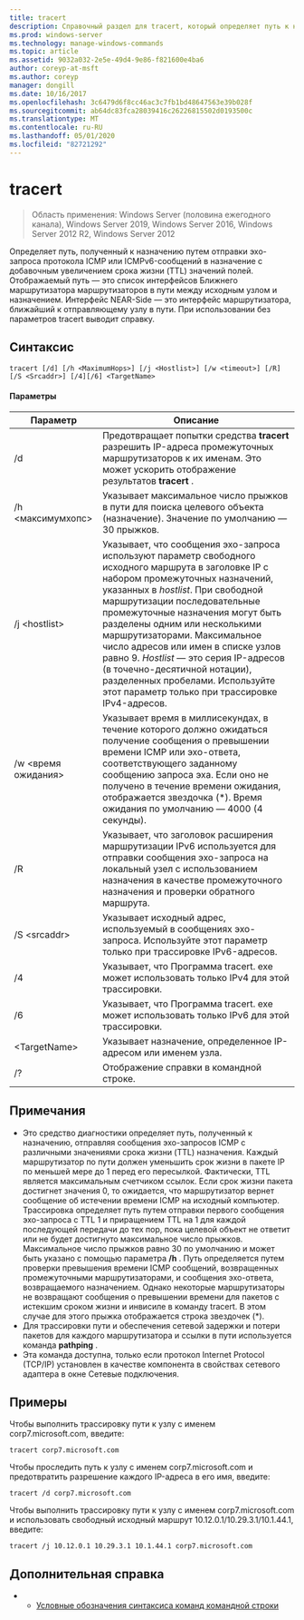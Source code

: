 ```yaml
---
title: tracert
description: Справочный раздел для tracert, который определяет путь к назначению, путем отправки эхо-запросов протокола ICMP или ICMPv6-сообщений в целевое расположение с добавочным увеличением срока жизни (TTL) значений полей.
ms.prod: windows-server
ms.technology: manage-windows-commands
ms.topic: article
ms.assetid: 9032a032-2e5e-49d4-9e86-f821600e4ba6
author: coreyp-at-msft
ms.author: coreyp
manager: dongill
ms.date: 10/16/2017
ms.openlocfilehash: 3c6479d6f8cc46ac3c7fb1bd48647563e39b028f
ms.sourcegitcommit: ab64dc83fca28039416c26226815502d0193500c
ms.translationtype: MT
ms.contentlocale: ru-RU
ms.lasthandoff: 05/01/2020
ms.locfileid: "82721292"
---
```

# <a name="tracert"></a>tracert

> Область применения: Windows Server (половина ежегодного канала), Windows Server 2019, Windows Server 2016, Windows Server 2012 R2, Windows Server 2012

Определяет путь, полученный к назначению путем отправки эхо-запроса протокола ICMP или ICMPv6-сообщений в назначение с добавочным увеличением срока жизни (TTL) значений полей. Отображаемый путь — это список интерфейсов Ближнего маршрутизатора маршрутизаторов в пути между исходным узлом и назначением. Интерфейс NEAR-Side — это интерфейс маршрутизатора, ближайший к отправляющему узлу в пути. При использовании без параметров tracert выводит справку.   

## <a name="syntax"></a>Синтаксис  
```  
tracert [/d] [/h <MaximumHops>] [/j <Hostlist>] [/w <timeout>] [/R] [/S <Srcaddr>] [/4][/6] <TargetName>  
```  
#### <a name="parameters"></a>Параметры  
|Параметр|Описание|  
|-------|--------|  
|/d|Предотвращает попытки средства **tracert** разрешить IP-адреса промежуточных маршрутизаторов к их именам. Это может ускорить отображение результатов **tracert** .|  
|/h \<максимумхопс>|Указывает максимальное число прыжков в пути для поиска целевого объекта (назначение). Значение по умолчанию — 30 прыжков.|  
|/j \<hostlist>|Указывает, что сообщения эхо-запроса используют параметр свободного исходного маршрута в заголовке IP с набором промежуточных назначений, указанных в *hostlist*. При свободной маршрутизации последовательные промежуточные назначения могут быть разделены одним или несколькими маршрутизаторами. Максимальное число адресов или имен в списке узлов равно 9. *Hostlist* — это серия IP-адресов (в точечно-десятичной нотации), разделенных пробелами. Используйте этот параметр только при трассировке IPv4-адресов.|  
|/w \<время ожидания>|Указывает время в миллисекундах, в течение которого должно ожидаться получение сообщения о превышении времени ICMP или эхо-ответа, соответствующего заданному сообщению запроса эха. Если оно не получено в течение времени ожидания, отображается звездочка (*). Время ожидания по умолчанию — 4000 (4 секунды).|  
|/R|Указывает, что заголовок расширения маршрутизации IPv6 используется для отправки сообщения эхо-запроса на локальный узел с использованием назначения в качестве промежуточного назначения и проверки обратного маршрута.|  
|/S \<srcaddr>|Указывает исходный адрес, используемый в сообщениях эхо-запроса. Используйте этот параметр только при трассировке IPv6-адресов.|  
|/4|Указывает, что Программа tracert. exe может использовать только IPv4 для этой трассировки.|  
|/6|Указывает, что Программа tracert. exe может использовать только IPv6 для этой трассировки.|  
|\<TargetName>|Указывает назначение, определенное IP-адресом или именем узла.|  
|/?|Отображение справки в командной строке.|  

## <a name="remarks"></a>Примечания  
-   Это средство диагностики определяет путь, полученный к назначению, отправляя сообщения эхо-запросов ICMP с различными значениями срока жизни (TTL) назначения. Каждый маршрутизатор по пути должен уменьшить срок жизни в пакете IP по меньшей мере до 1 перед его пересылкой. Фактически, TTL является максимальным счетчиком ссылок. Если срок жизни пакета достигнет значения 0, то ожидается, что маршрутизатор вернет сообщение об истечении времени ICMP на исходный компьютер. Трассировка определяет путь путем отправки первого сообщения эхо-запроса с TTL 1 и приращением TTL на 1 для каждой последующей передачи до тех пор, пока целевой объект не ответит или не будет достигнуто максимальное число прыжков. Максимальное число прыжков равно 30 по умолчанию и может быть указано с помощью параметра **/h** . Путь определяется путем проверки превышения времени ICMP сообщений, возвращенных промежуточными маршрутизаторами, и сообщения эхо-ответа, возвращаемого назначением. Однако некоторые маршрутизаторы не возвращают сообщения о превышении времени для пакетов с истекшим сроком жизни и инвисиле в команду tracert. В этом случае для этого прыжка отображается строка звездочек (*).  
-   Для трассировки пути и обеспечения сетевой задержки и потери пакетов для каждого маршрутизатора и ссылки в пути используется команда **pathping** .  
-   Эта команда доступна, только если протокол Internet Protocol (TCP/IP) установлен в качестве компонента в свойствах сетевого адаптера в окне Сетевые подключения.  

## <a name="examples"></a>Примеры  
Чтобы выполнить трассировку пути к узлу с именем corp7.microsoft.com, введите:  
```  
tracert corp7.microsoft.com  
```  
Чтобы проследить путь к узлу с именем corp7.microsoft.com и предотвратить разрешение каждого IP-адреса в его имя, введите:  
```  
tracert /d corp7.microsoft.com  
```  
Чтобы выполнить трассировку пути к узлу с именем corp7.microsoft.com и использовать свободный исходный маршрут 10.12.0.1/10.29.3.1/10.1.44.1, введите:  
```  
tracert /j 10.12.0.1 10.29.3.1 10.1.44.1 corp7.microsoft.com  
```  
## <a name="additional-references"></a>Дополнительная справка  
-   - [Условные обозначения синтаксиса команд командной строки](command-line-syntax-key.md)  
